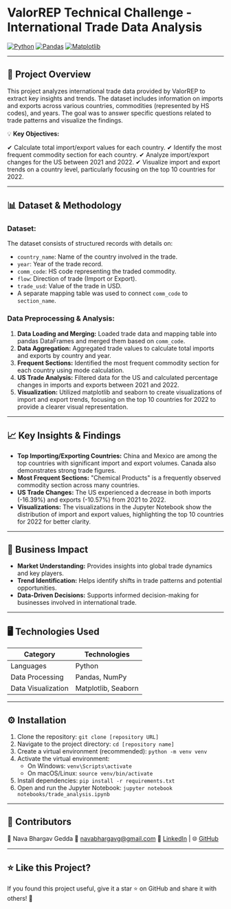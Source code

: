 # ValorREP Technical Challenge - International Trade Data Analysis

[![Python](https://img.shields.io/badge/Python-3.9-blue.svg)](https://www.python.org/) [![Pandas](https://img.shields.io/badge/Pandas-1.5-green)](https://pandas.pydata.org/) [![Matplotlib](https://img.shields.io/badge/Matplotlib-3.7-blue)](https://matplotlib.org/)

---

## 📌 Project Overview

This project analyzes international trade data provided by ValorREP to extract key insights and trends. The dataset includes information on imports and exports across various countries, commodities (represented by HS codes), and years. The goal was to answer specific questions related to trade patterns and visualize the findings.

💡 **Key Objectives:**

✔ Calculate total import/export values for each country.
✔ Identify the most frequent commodity section for each country.
✔ Analyze import/export changes for the US between 2021 and 2022.
✔ Visualize import and export trends on a country level, particularly focusing on the top 10 countries for 2022.

---

## 📊 Dataset & Methodology

### Dataset:

The dataset consists of structured records with details on:

* `country_name`: Name of the country involved in the trade.
* `year`: Year of the trade record.
* `comm_code`: HS code representing the traded commodity.
* `flow`: Direction of trade (Import or Export).
* `trade_usd`: Value of the trade in USD.
* A separate mapping table was used to connect `comm_code` to `section_name`.

### Data Preprocessing & Analysis:

1.  **Data Loading and Merging:** Loaded trade data and mapping table into pandas DataFrames and merged them based on `comm_code`.
2.  **Data Aggregation:** Aggregated trade values to calculate total imports and exports by country and year.
3.  **Frequent Sections:** Identified the most frequent commodity section for each country using mode calculation.
4.  **US Trade Analysis:** Filtered data for the US and calculated percentage changes in imports and exports between 2021 and 2022.
5.  **Visualization:** Utilized matplotlib and seaborn to create visualizations of import and export trends, focusing on the top 10 countries for 2022 to provide a clearer visual representation.

---
## 📈 Key Insights & Findings

* **Top Importing/Exporting Countries:** China and Mexico are among the top countries with significant import and export volumes. Canada also demonstrates strong trade figures.
* **Most Frequent Sections:** "Chemical Products" is a frequently observed commodity section across many countries.
* **US Trade Changes:** The US experienced a decrease in both imports (-16.39%) and exports (-10.57%) from 2021 to 2022.
* **Visualizations:** The visualizations in the Jupyter Notebook show the distribution of import and export values, highlighting the top 10 countries for 2022 for better clarity.

---

## 🚀 Business Impact

* **Market Understanding:** Provides insights into global trade dynamics and key players.
* **Trend Identification:** Helps identify shifts in trade patterns and potential opportunities.
* **Data-Driven Decisions:** Supports informed decision-making for businesses involved in international trade.

---

## 🖥️ Technologies Used

| Category        | Technologies     |
|-----------------|------------------|
| Languages       | Python           |
| Data Processing | Pandas, NumPy    |
| Data Visualization | Matplotlib, Seaborn |

---

## ⚙️ Installation

1.  Clone the repository: `git clone [repository URL]`
2.  Navigate to the project directory: `cd [repository name]`
3.  Create a virtual environment (recommended): `python -m venv venv`
4.  Activate the virtual environment:
    * On Windows: `venv\Scripts\activate`
    * On macOS/Linux: `source venv/bin/activate`
5.  Install dependencies: `pip install -r requirements.txt`
6.  Open and run the Jupyter Notebook: `jupyter notebook notebooks/trade_analysis.ipynb`

---

## 🤝 Contributors

👤 Nava Bhargav Gedda
📩 [navabhargavg@gmail.com](mailto:navabhargavg@gmail.com)
🔗 [LinkedIn](https://linkedin.com/in/nava-bhargav-gedda-4a4a30151) | 🌐 [GitHub](https://github.com/Navabhargav)

---

## ⭐ Like this Project?

If you found this project useful, give it a star ⭐ on GitHub and share it with others! 🚀
